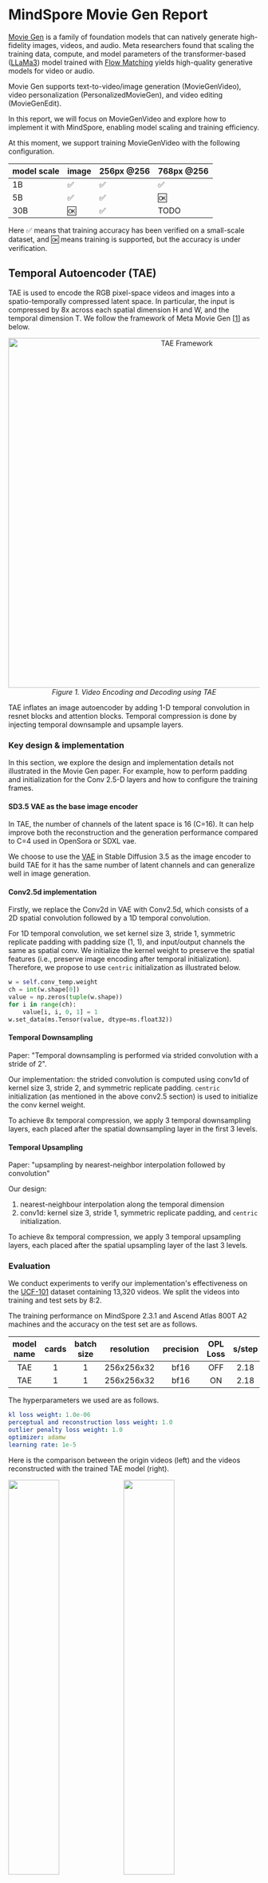 # MindSpore Movie Gen Report

[Movie Gen](https://ai.meta.com/static-resource/movie-gen-research-paper) is a family of foundation models that can
natively generate high-fidelity images, videos, and audio. Meta researchers found that scaling the training data,
compute, and model parameters of the transformer-based ([LLaMa3](https://arxiv.org/abs/2407.21783)) model trained
with [Flow Matching](https://arxiv.org/abs/2210.02747) yields high-quality generative models for video or audio.

Movie Gen supports text-to-video/image generation (MovieGenVideo), video personalization  (PersonalizedMovieGen), and
video editing  (MovieGenEdit).

In this report, we will focus on MovieGenVideo and explore how to implement it with MindSpore, enabling model scaling
and training efficiency.

At this moment, we support training MovieGenVideo with the following configuration.

| model scale | image | 256px @256 | 768px @256 |
|-------------|-------|------------|------------|
| 1B          | ✅     | ✅          | ✅          |
| 5B          | ✅     | ✅          | 🆗         |
| 30B         | 🆗    | ✅          | TODO       |

Here ✅ means that training accuracy has been verified on a small-scale dataset, and 🆗 means training is supported, but
the accuracy is under verification.

## Temporal Autoencoder (TAE)

TAE is used to encode the RGB pixel-space videos and images into a spatio-temporally compressed latent space. In
particular, the input is compressed by 8x across each spatial dimension H and W, and the temporal dimension T. We follow
the framework of Meta Movie Gen [[1](#references)] as below.

<p align="center"><img width="700" alt="TAE Framework" src="https://github.com/user-attachments/assets/678c2ce6-28b8-4bda-b8a3-fac921595b8a"/>
<br><em> Figure 1. Video Encoding and Decoding using TAE </em></p>

TAE inflates an image autoencoder by adding 1-D temporal convolution in resnet blocks and attention blocks. Temporal
compression is done by injecting temporal downsample and upsample layers.

### Key design & implementation

In this section, we explore the design and implementation details not illustrated in the Movie Gen paper. For example,
how to perform padding and initialization for the Conv 2.5-D layers and how to configure the training frames.

#### SD3.5 VAE as the base image encoder

In TAE, the number of channels of the latent space is 16 (C=16). It can help improve both the reconstruction and the
generation performance compared to C=4 used in OpenSora or SDXL vae.

We choose to use the [VAE]() in Stable Diffusion 3.5 as the image encoder to build TAE for it has the same number of
latent channels and can generalize well in image generation.

#### Conv2.5d implementation

Firstly, we replace the Conv2d in VAE with Conv2.5d, which consists of a 2D spatial convolution followed by a 1D
temporal convolution.

For 1D temporal convolution, we set kernel size 3, stride 1, symmetric replicate padding with padding size (1, 1), and
input/output channels the same as spatial conv. We initialize the kernel weight to preserve the spatial features
(i.e., preserve image encoding after temporal initialization). Therefore, we propose to use `centric` initialization as
illustrated below.

```python
w = self.conv_temp.weight
ch = int(w.shape[0])
value = np.zeros(tuple(w.shape))
for i in range(ch):
    value[i, i, 0, 1] = 1
w.set_data(ms.Tensor(value, dtype=ms.float32))
```

#### Temporal Downsampling

Paper: "Temporal downsampling is performed via strided convolution with a stride of 2".

Our implementation: the strided convolution is computed using conv1d of kernel size 3, stride 2, and symmetric replicate
padding. `centric` initialization (as mentioned in the above conv2.5 section) is used to initialize the conv kernel
weight.

To achieve 8x temporal compression, we apply 3 temporal downsampling layers, each placed after the spatial downsampling
layer in the first 3 levels.

#### Temporal Upsampling

Paper: "upsampling by nearest-neighbor interpolation followed by convolution"

Our design:

1. nearest-neighbour interpolation along the temporal dimension
2. conv1d: kernel size 3, stride 1, symmetric replicate padding, and `centric` initialization.

To achieve 8x temporal compression, we apply 3 temporal upsampling layers, each placed after the spatial upsampling
layer of the last 3 levels.

### Evaluation

We conduct experiments to verify our implementation's effectiveness on
the [UCF-101](https://www.crcv.ucf.edu/data/UCF101.php) dataset containing 13,320 videos. We split the videos into
training and test sets by 8:2.

The training performance on MindSpore 2.3.1 and Ascend Atlas 800T A2 machines and the accuracy on the test set are as follows.

| model name | cards | batch size | resolution | precision | OPL Loss | s/step | PSNR  | SSIM |
|:----------:|:-----:|:----------:|:----------:|:---------:|:--------:|:------:|:-----:|:----:|
|    TAE     |   1   |     1      | 256x256x32 |   bf16    |   OFF    |  2.18  | 31.35 | 0.92 |
|    TAE     |   1   |     1      | 256x256x32 |   bf16    |    ON    |  2.18  | 31.17 | 0.92 |

The hyperparameters we used are as follows.

```yaml
kl loss weight: 1.0e-06
perceptual and reconstruction loss weight: 1.0
outlier penalty loss weight: 1.0
optimizer: adamw
learning rate: 1e-5
```

Here is the comparison between the origin videos (left) and the videos reconstructed with the trained TAE model (right).


<p float="center">
<img src=https://github.com/user-attachments/assets/ba3362e4-2210-4811-bedf-f19316f511d3 width="45%" />
<img src=https://github.com/user-attachments/assets/36257aef-72f0-4f4f-8bd3-dc8fb0a33fd8 width="45%" />
</p>

We further fine-tune the TAE model on the mixkit dataset, a high-quality video dataset in 1080P resolution. Here are the
results.

<p float="center">
<img src=https://github.com/user-attachments/assets/7978489b-508b-4204-a4d7-d11dda3f905c width="45%" />
<img src=https://github.com/user-attachments/assets/e87105d9-1ff1-4a4c-bbfb-e07615f0fe6d width="45%" />
</p>

The fine-tuned TAE is then used in MovieGenVideo transformer training as shown below.

## Diffusion Transformer

### Architecture

MovieGenVideo uses the [LLaMa3](https://arxiv.org/abs/2407.21783) backbone architecture for the joint image-video
generation
model, enabling confident scaling of the model size while maintaining efficient training, as shown in the figure below.

<p align="center">
<img alt="Transformer backbone and model parallelism" width="700" src="https://github.com/user-attachments/assets/87811e4f-5e49-4530-b43f-734782bf0e0a"/>
<br><em>Figure 2. Transformer backbone and model parallelism</em>
</p>

There are three changes to the LLaMa3 Transformer block for the use case of video generation using Flow Matching:

1. Add a cross-attention module between the self-attention module and the feed-forward network (FFN)
   to each Transformer block to incorporate text conditioning based on the text prompt embedding **P**.
   Multiple different text encoders are leveraged due to their complementary strengths
   (see [Text Encoders](#text-encoders)).
2. Add adaptive layer norm blocks to incorporate the time-step $t$ to the Transformer, as used in prior work
   ([DiT](https://arxiv.org/abs/2212.09748)).
3. Use full bidirectional attention instead of causal attention used in language modeling.

We have implemented the MovieGenVideo architecture in the following variations: 1B, 5B, and 30B parameters.

| Model | Layers | Model Dimension | FFN Dimension | Attention Heads |
|:-----:|:------:|:---------------:|:-------------:|:---------------:|
|  1B   |   24   |      1536       |     4096      |       16        |
|  5B   |   32   |      3072       |     8192      |       24        |
|  30B  |   48   |      6144       |     16384     |       48        |

Detailed code implementation can be referred to:
[LLaMa3 Backbone](https://github.com/hadipash/mindone/blob/5aa1e4dc91d71934905319ba984704d4d4a62f8b/examples/moviegen/mg/models/llama/network.py#L273),
[Transformer Block](https://github.com/hadipash/mindone/blob/5aa1e4dc91d71934905319ba984704d4d4a62f8b/examples/moviegen/mg/models/llama/network.py#L52).

### Sequence Parallelism

The official [Movie Gen](https://ai.meta.com/research/publications/movie-gen-a-cast-of-media-foundation-models/) employs
3D parallelism to enable model-level scaling across three dimensions: the number of parameters, input tokens, and
dataset size, while also allowing horizontal scale-out to additional NPUs. It leverages a combination
of [fully sharded data parallelism](https://arxiv.org/abs/2304.11277), [tensor parallelism](https://arxiv.org/abs/1909.08053), [sequence parallelism](https://arxiv.org/abs/2205.05198),
and [context parallelism](https://docs.nvidia.com/megatron-core/developer-guide/latest/api-guide/context_parallel.html).

Inspired by recent developments in long-sequence parallelism ([Ulysses-SP](https://arxiv.org/abs/2309.14509)
and [USP](https://arxiv.org/abs/2405.07719)), we implement model parallelism
using [Ulysses-SP](https://arxiv.org/abs/2309.14509) together with [ZeRO-3](https://arxiv.org/abs/1910.02054),instead of
the approach used in Movie Gen. Ulysses-SP utilizes `All2ALL` communication for segments of the QKV tensors, drastically
reducing communication costs compared to sequence parallelism implemented
in [Megatron-LM](https://arxiv.org/abs/2405.07719), as well as the sequence
parallelism mentioned
in [Movie Gen](https://ai.meta.com/research/publications/movie-gen-a-cast-of-media-foundation-models/). Alongside
ZeRO-3, it achieves similar memory efficiency to [Megatron-LM](https://arxiv.org/abs/2405.07719). Experimental results
show that using Ulysses-SP + ZeRO-3, we can train a model of similar scale compared to 3D parallelism, with over 2x
speed boost in training, corroborating the findings
in [Ulysses-SP](https://arxiv.org/abs/2309.14509), [USP](https://arxiv.org/abs/2405.07719)
and [DSP](https://arxiv.org/abs/2403.10266).

### Training Details

Movie Gen is trained jointly on images and videos. Images are treated as single-frame videos, enabling the use of the
same model to generate both images and videos. Compared to video data, paired image-text datasets are easier to scale
with diverse concepts and styles, and thus joint modeling of image and video leads to better generalization.

Training is performed in multiple stages for better efficiency:

- Stage 1: Text-to-image pre-raining on 256 px images.
- Stage 2: T2I/V joint training on low-resolution images and videos of 256 px.
  Following the paper, we double the spatial [PE](#learnable-positional-embedding-pe) layers to accommodate
  various aspect ratios, add new temporal PE layers to support up to 32 latent frames and initialize spatial PE layers
  from the T2I model with 2x expansion.
- Stage 3: T2I/V joint training on high-resolution images and videos of 768 px.  
  For this stage, we expand the spatial PE layers by 3x.

#### Training Objective

Following the paper, we trained the transformer with [Flow Matching](https://arxiv.org/abs/2210.02747) with a simple
linear interpolation scheme.
It is trained to predict the velocity $V_t = \frac{dX_t}{dt}$ which teaches it to 'move' the sample $X_t$
in the direction of the video sample $X_1$. The ground truth velocity is derived by:
$$V_t = X_1 - (1-\sigma_{min})X_0$$. Note that this simple interpolation scheme naturally ensures zero terminal SNR
at $t=0$.

#### Learning Rate Scheduling

We decrease the learning rate by half whenever the validation loss plateaus to continue improving the model performance.

#### Validation During Training

As pointed out in the paper, the validation loss is well correlated with human evaluation results as the later
checkpoints with lower validation loss perform better in the human evaluations. This suggests that the flow-matching
validation loss can serve as a useful proxy for evaluations during model development. Similar observation was made by
the authors of [SD3](https://arxiv.org/abs/2403.03206). For this reason, we maintain a validation set of unseen videos
and monitor the validation loss throughout training.

### Bucketization for variable duration and size (under verification)

To support training with diverse video lengths and aspect ratios, we have integrated the data bucketing feature
in [hpcai-opensora](https://github.com/mindspore-lab/mindone/tree/master/examples/opensora_hpcai#multi-resolution-training).
This feature is under verification.

### Inference Details

Movie Gen uses a simple first-order Euler ODE solver with a unique t-schedule tailored to the model. Specifically, the
quality of an N-step video generation process can be closely approximated with merely 50 steps by implementing a
**linear-quadratic t-schedule**.

<p align="center">
<img alt="The linear-quadratic t-schedule" height="250" src="https://github.com/user-attachments/assets/888080ac-b162-4de0-a420-b2fb00c66fff"/>
<br><em>Figure 3. The linear-quadratic t-schedule</em>
</p>

This approach follows the first 25 steps of an $N$-step linear schedule and then approximates the remaining $N-25$ steps
with 25 quadratically placed steps. The linear-quadratic strategy is predicated on the observation that the first
inference steps are pivotal in setting up the scene and motion of the video since most changes occur in the first
solver steps.

Our implementation can be referred
to [here](https://github.com/hadipash/mindone/blob/movie_gen/examples/moviegen/mg/schedulers/rectified_flow.py#L55-L61)

[//]: # (TODO: fix the link above)

### Evaluation

To verify the effectiveness of our design and implementation, we perform 3-stage training on
a [mixkit](https://mixkit.co/) subset consisting of 100 HQ videos up to 1080P.

Experiments were conducted on Ascend Atlas 800T A2 machines using MindSpore 2.3.1 in graph mode.

| Model | Cards |   Stage   |      Batch size       |       Resolution        |        Recompute         | TAE Cache | Sequence Parallel | Time (s/step) |                              Recipe                               |
|:-----:|:-----:|:---------:|:---------------------:|:-----------------------:|:------------------------:|:---------:|:-----------------:|:-------------:|:-----------------------------------------------------------------:|
|  30B  |   8   |  1 (T2I)  |          10           |         256x455         |            ON            |    ON     |        NO         |     5.14      |  [stage1_t2i_256px.yaml](../configs/train/stage1_t2i_256px.yaml)  |
|  30B  |   8   |  2 (T2V)  |       Video: 1        |       256x256x455       |            ON            |    ON     |     8 shards      |     4.04      | [stage2_t2iv_256px.yaml](../configs/train/stage2_t2iv_256px.yaml) |
|  30B  |   8   |  3 (T2V)  |       Video: 1        |      256x576x1024       |            ON            |    ON     |     8 shards      |     37.7      | [stage3_t2iv_768px.yaml](../configs/train/stage3_t2iv_768px.yaml) |
|  5B   |   8   |  1 (T2I)  |          10           |         256x455         |           OFF            |    ON     |        NO         |     0.82      |  [stage1_t2i_256px.yaml](../configs/train/stage1_t2i_256px.yaml)  |
|  5B   |   8   | 2 (T2I/V) | Image: 1<br/>Video: 1 | 256x455<br/>256 frames  | ON<br/>(No FA recompute) |    ON     |        NO         |     4.12      | [stage2_t2iv_256px.yaml](../configs/train/stage2_t2iv_256px.yaml) |
|  5B   |   8   | 3 (T2I/V) | Image: 1<br/>Video: 1 | 576x1024<br/>256 frames |            ON            |    ON     |        NO         |     83.2      | [stage3_t2iv_768px.yaml](../configs/train/stage3_t2iv_768px.yaml) |
|  1B   |   8   |  1 (T2I)  |          10           |         256x455         |           OFF            |    ON     |        NO         |     0.32      |  [stage1_t2i_256px.yaml](../configs/train/stage1_t2i_256px.yaml)  |
|  1B   |   8   | 2 (T2I/V) | Image: 1<br/>Video: 1 | 256x455<br/>256 frames  |           OFF            |    ON     |        NO         |     2.12      | [stage2_t2iv_256px.yaml](../configs/train/stage2_t2iv_256px.yaml) |
|  1B   |   8   | 3 (T2I/V) | Image: 1<br/>Video: 1 | 576x1024<br/>256 frames | ON<br/>(No FA recompute) |    ON     |        NO         |     23.2      | [stage3_t2iv_768px.yaml](../configs/train/stage3_t2iv_768px.yaml) |

> [!NOTE]
> All the models are trained with BF16 precision.

#### Detailed Training Scripts

##### Stage 1

<details>
<summary>Shell script</summary>

```shell
export ASCEND_RT_VISIBLE_DEVICES=0,1,2,3,4,5,6,7
# plot memory usage, feature/model: 1
export MS_MEMORY_STATISTIC=0

# log level
export GLOG_v=2

stage1_dir=output/stage1_t2i_256px/$(date +"%Y.%m.%d-%H.%M.%S")

msrun --bind_core=True --master_port=8200 --worker_num=8 --local_worker_num=8 --log_dir="$stage1_dir"  \
python scripts/train.py \
  --config configs/train/stage1_t2i_256px.yaml \
  --env.mode 0 \
  --env.jit_level O1 \
  --env.max_device_memory 59GB \
  --env.distributed True \
  --train.settings.zero_stage 3 \
  --model.recompute_every_nth_block "" \
  --dataset.csv_path ../../datasets/mixkit-100videos/video_caption_train.csv \
  --dataset.video_folder ../../datasets/mixkit-100videos/mixkit \
  --dataset.tae_latent_folder ../../datasets/mixkit-100videos/tae_latent_images \
  --dataset.text_emb_folder.ul2 ../../datasets/mixkit-100videos/ul2_emb_300 \
  --dataset.text_emb_folder.byt5 ../../datasets/mixkit-100videos/byt5_emb_100 \
  --dataset.deterministic_sample True \
  --dataloader.batch_size 10 \
  --valid.dataset "" \
  --train.ema "" \
  --train.optimizer.weight_decay 0 \
  --train.save.ckpt_save_policy latest_k \
  --train.steps 2000 \
  --train.output_path "$stage1_dir"
```

</details>

##### Stage 2

<details>
<summary>Shell script</summary>

```shell
export ASCEND_RT_VISIBLE_DEVICES=0,1,2,3,4,5,6,7
# plot memory usage, feature/model: 1
export MS_MEMORY_STATISTIC=0

# operation/graph fusion for dynamic shape
export MS_DEV_ENABLE_KERNEL_PACKET=on

# log level
export GLOG_v=2

stage2_dir=output/stage2_t2iv_256px/$(date +"%Y.%m.%d-%H.%M.%S")

msrun --bind_core=True --master_port=8200 --worker_num=8 --local_worker_num=8 --log_dir="$stage2_dir"  \
python scripts/train.py \
  --config configs/train/stage2_t2iv_256px.yaml \
  --env.mode 0 \
  --env.jit_level O1 \
  --env.max_device_memory 59GB \
  --env.distributed True \
  --model.pretrained_model_path "$stage1_dir"/ckpt/llama-5B-s2000.ckpt\
  --train.settings.zero_stage 2 \
  --model.not_recompute_fa True \
  --dataset.csv_path ../../datasets/mixkit-100videos/video_caption_train.csv \
  --dataset.video_folder ../../datasets/mixkit-100videos/mixkit \
  --dataset.tae_latent_folder ../../datasets/mixkit-100videos/tae_latent \
  --dataset.text_emb_folder.ul2 ../../datasets/mixkit-100videos/ul2_emb_300 \
  --dataset.text_emb_folder.byt5 ../../datasets/mixkit-100videos/byt5_emb_100 \
  --dataset.deterministic_sample True \
  --dataloader.batch_size.image_batch_size 1 \
  --dataloader.batch_size.video_batch_size 1 \
  --train.ema "" \
  --train.lr_scheduler.lr 0.0001 \
  --train.optimizer.weight_decay 0 \
  --train.settings.gradient_accumulation_steps 5 \
  --train.steps 40000 \
  --train.output_path "$stage2_dir"
```

</details>

##### Stage 3

<details>
<summary>Shell script</summary>

```shell
export ASCEND_RT_VISIBLE_DEVICES=0,1,2,3,4,5,6,7
# plot memory usage, feature/model: 1
export MS_MEMORY_STATISTIC=0

# operation/graph fusion for dynamic shape
export MS_DEV_ENABLE_KERNEL_PACKET=on

# log level
export GLOG_v=2

stage3_dir=output/stage3_t2iv_768px/$(date +"%Y.%m.%d-%H.%M.%S")

msrun --bind_core=True --master_port=8200 --worker_num=8 --local_worker_num=8 --log_dir="$stage3_dir"  \
python scripts/train.py \
  --config configs/train/stage3_t2iv_768px.yaml \
  --env.mode 0 \
  --env.jit_level O1 \
  --env.max_device_memory 59GB \
  --env.distributed True \
  --model.pretrained_model_path "$stage2_dir"/ckpt/llama-5B-s40000.ckpt\
  --train.settings.zero_stage 2 \
  --dataset.csv_path ../../datasets/mixkit-100videos/video_caption_train.csv \
  --dataset.video_folder ../../datasets/mixkit-100videos/mixkit \
  --dataset.tae_latent_folder ../../datasets/mixkit-100videos/high_tae_latent \
  --dataset.text_emb_folder.ul2 ../../datasets/mixkit-100videos/ul2_emb_300 \
  --dataset.text_emb_folder.byt5 ../../datasets/mixkit-100videos/byt5_emb_100 \
  --dataset.deterministic_sample True \
  --dataloader.batch_size.image_batch_size 1 \
  --dataloader.batch_size.video_batch_size 1 \
  --train.ema "" \
  --train.optimizer.weight_decay 0 \
  --train.settings.gradient_accumulation_steps 5 \
  --train.steps 30000 \
  --train.output_path "$stage3_dir"
```

</details>

### Generated Video Examples

#### 5B Model Stage 2

|                                                                                                                                                                                                                                                                                                                                         256x256x455                                                                                                                                                                                                                                                                                                                                         |                                                                                                                                                                                                                                                                                                                                                             256x256x455                                                                                                                                                                                                                                                                                                                                                              |
|:-------------------------------------------------------------------------------------------------------------------------------------------------------------------------------------------------------------------------------------------------------------------------------------------------------------------------------------------------------------------------------------------------------------------------------------------------------------------------------------------------------------------------------------------------------------------------------------------------------------------------------------------------------------------------------------------:|:------------------------------------------------------------------------------------------------------------------------------------------------------------------------------------------------------------------------------------------------------------------------------------------------------------------------------------------------------------------------------------------------------------------------------------------------------------------------------------------------------------------------------------------------------------------------------------------------------------------------------------------------------------------------------------------------------------------------------------:|
|                                                                                                                                                                                                                                                                                               <video src="https://github.com/user-attachments/assets/84264678-a2c4-4605-93c7-4efce8b4647a" />                                                                                                                                                                                                                                                                                               |                                                                                                                                                                                                                                                                                                                   <video src="https://github.com/user-attachments/assets/357c93f1-b129-4441-80dc-adbe0d089a3a" />                                                                                                                                                                                                                                                                                                                    |
| <details><summary>Caption</summary>The video showcases a person wearing a blue cap and a plaid shirt, sitting on the ground with a golden retriever dog. The person is seen engaging in an affectionate interaction with the dog, gently stroking its fur and at one point, caressing or scratching behind the dog's ears. Throughout the video, the dog remains relaxed and content, with its mouth slightly open as if panting or smiling. The setting is an outdoor grassy area with fallen leaves or twigs scattered on the ground, under warm lighting that creates a cozy, intimate atmosphere focused on the bonding moment between the person and their canine companion.</details> | <details><summary>Caption</summary>The video features a close-up view of a cat with striking blue eyes and a white furry face adorned with brown and black stripes on its head. Initially, the cat is seen looking directly at the camera with an attentive expression, held gently by a human hand around its neck area against a blurred indoor background with a brown surface. As the video progresses, the cat's gaze becomes more intense and focused, with its whiskers appearing more prominent and alert. The camera zooms in slightly, cropping out some of the surrounding area to bring the cat's face into closer view, maintaining the attentive and engaged demeanor of the feline throughout the sequence.</details> |
|                                                                                                                                                                                                                                                                                               <video src="https://github.com/user-attachments/assets/e89a6be6-1e5b-4508-8980-89d824824e34" />                                                                                                                                                                                                                                                                                               |                                                                                                                                                                                                                                                                                                                   <video src="https://github.com/user-attachments/assets/70cdc452-cad8-4781-9975-1c9feb8b89d6" />                                                                                                                                                                                                                                                                                                                    |
|                                                              <details><summary>Caption</summary>The video showcases a static image of a bouquet of white roses, with the roses in various stages of bloom. The petals of the roses are delicate and pristine white, contrasting with the soft pink hues visible in their centers. The arrangement is full and lush, with stems protruding outwards. Throughout the video, there are no significant changes in the composition or positioning of the roses, and the background remains consistently blurred, ensuring the floral arrangement remains the focal point.</details>                                                              |                                      <details><summary>Caption</summary>The video showcases a majestic snow-capped mountain range against a cloudy sky, with the peaks covered in pristine white snow and jagged rocky outcrops protruding from the slopes. The mountains cast long shadows across the snow-covered terrain below. Initially, the sky is a vivid blue with wispy white clouds, but as the video progresses, the clouds become slightly more dispersed, revealing more of the blue sky. Throughout the video, the overall composition and grandeur of the mountain vistas remain consistent, maintaining the serene and awe-inspiring natural beauty of the landscape.</details>                                      |

#### 30B Model Stage 2

|                                                                                                                                                                                                                                                                                                                              256x256x455                                                                                                                                                                                                                                                                                                                              |                                                                                                                                                                                                                                  256x256x455                                                                                                                                                                                                                                  |
|:---------------------------------------------------------------------------------------------------------------------------------------------------------------------------------------------------------------------------------------------------------------------------------------------------------------------------------------------------------------------------------------------------------------------------------------------------------------------------------------------------------------------------------------------------------------------------------------------------------------------------------------------------------------------:|:-----------------------------------------------------------------------------------------------------------------------------------------------------------------------------------------------------------------------------------------------------------------------------------------------------------------------------------------------------------------------------------------------------------------------------------------------------------------------------:|
|                                                                                                                                                                                                                                                                                    <video src="https://github.com/user-attachments/assets/e5558081-8710-4474-a522-a19a573a22e4" />                                                                                                                                                                                                                                                                                    |                                                                                                                                                                                        <video src="https://github.com/user-attachments/assets/d4625360-75f4-489a-893d-e4341b644be1" />                                                                                                                                                                                        |
| <details><summary>Caption</summary>The video showcases a serene aerial view of a mountainous landscape, consistently blanketed in snow and clouds throughout its duration. The foreground prominently features rugged, snow-capped peaks with jagged rock formations piercing through the pristine white snow. The background is consistently filled with a vast expanse of billowing clouds, interspersed with patches of blue sky above. The overall scene maintains a sense of tranquility and natural beauty, highlighting the grandeur of the mountainous terrain without any noticeable changes in the composition or perspective of the aerial view.</details> | <details><summary>Caption</summary>The video begins with a serene winter landscape featuring a frozen body of water in the foreground. The ice-covered surface is smooth and reflective, with patches of exposed water visible. In the background, a dense forest of evergreen trees lines the far shore, their branches covered in snow. The scene is hazy, with a grayish tint suggesting overcast or foggy conditions, maintaining a wintry ambiance throughout.</details> |  

## References

<!--- Guideline: Citation format GB/T 7714 is suggested. -->

[1] The Movie Gen team @ Meta. Movie Gen: A Cast of Media Foundation Models. 2024
